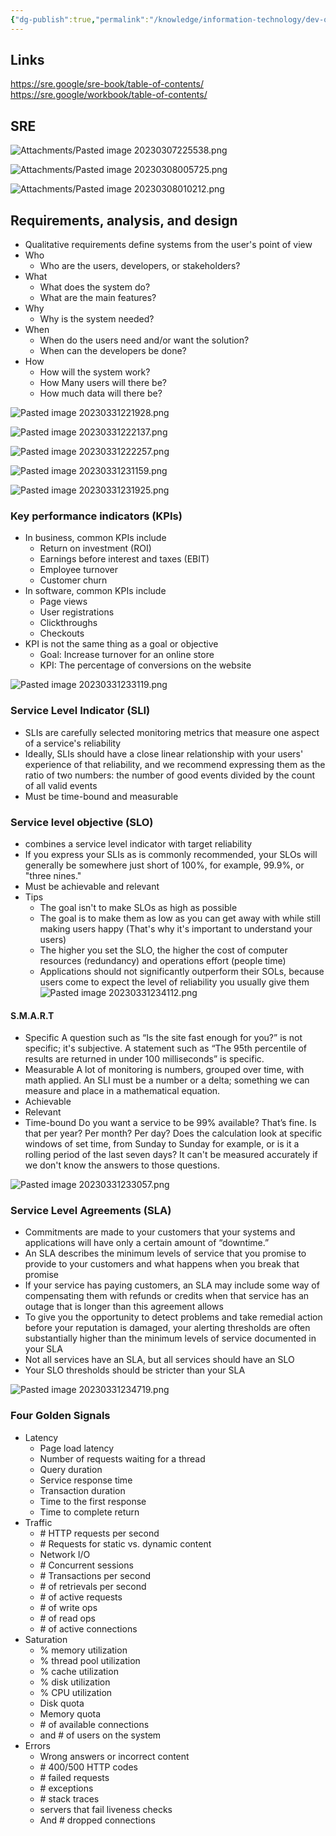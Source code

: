 ```yaml
---
{"dg-publish":true,"permalink":"/knowledge/information-technology/dev-ops/sre/","dgPassFrontmatter":true}
---
```


## Links
https://sre.google/sre-book/table-of-contents/
https://sre.google/workbook/table-of-contents/
## SRE
![Attachments/Pasted image 20230307225538.png](/img/user/Attachments/Pasted%20image%2020230307225538.png)

![Attachments/Pasted image 20230308005725.png](/img/user/Attachments/Pasted%20image%2020230308005725.png)

![Attachments/Pasted image 20230308010212.png](/img/user/Attachments/Pasted%20image%2020230308010212.png)
## Requirements, analysis, and design
- Qualitative requirements define systems from the user's point of view
- Who
	- Who are the users, developers, or stakeholders?
- What
	- What does the system do?
	- What are the main features?
- Why
	- Why is the system needed?
- When
	- When do the users need and/or want the solution?
	- When can the developers be done?
- How
	- How will the system work?
	- How Many users will there be?
	- How much data will there be?

![Pasted image 20230331221928.png](/img/user/Attachments/Pasted%20image%2020230331221928.png)

![Pasted image 20230331222137.png](/img/user/Attachments/Pasted%20image%2020230331222137.png)

![Pasted image 20230331222257.png](/img/user/Attachments/Pasted%20image%2020230331222257.png)

![Pasted image 20230331231159.png](/img/user/Attachments/Pasted%20image%2020230331231159.png)

![Pasted image 20230331231925.png](/img/user/Attachments/Pasted%20image%2020230331231925.png)

### Key performance indicators (KPIs)
- In business, common KPIs include
	- Return on investment (ROI)
	- Earnings before interest and taxes (EBIT)
	- Employee turnover
	- Customer churn
- In software, common KPIs include
	- Page views
	- User registrations
	- Clickthroughs
	- Checkouts
- KPI is not the same thing as a goal or objective
	- Goal: Increase turnover for an online store
	- KPI: The percentage of conversions on the website

![Pasted image 20230331233119.png](/img/user/Attachments/Pasted%20image%2020230331233119.png)
### Service Level Indicator (SLI)
- SLIs are carefully selected monitoring metrics that measure one aspect of a service's reliability
- Ideally, SLIs should have a close linear relationship with your users' experience of that reliability, and we recommend expressing them as the ratio of two numbers: the number of good events divided by the count of all valid events
- Must be time-bound and measurable
### Service level objective (SLO)
- combines a service level indicator with target reliability
- If you express your SLIs as is commonly recommended, your SLOs will generally be somewhere just short of 100%, for example, 99.9%, or "three nines."
- Must be achievable and relevant
- Tips
	- The goal isn't to make SLOs as high as possible
	- The goal is to make them as low as you can get away with while still making users happy (That's why it's important to understand your users)
	- The higher you set the SLO, the higher the cost of computer resources (redundancy) and operations effort (people time)
	- Applications should not significantly outperform their SOLs, because users come to expect the level of reliability you usually give them
![Pasted image 20230331234112.png](/img/user/Attachments/Pasted%20image%2020230331234112.png)
#### S.M.A.R.T
- Specific
	  A question such as “Is the site fast enough for you?” is not specific; it's subjective. A statement such as “The 95th percentile of results are returned in under 100 milliseconds” is specific.
- Measurable
	  A lot of monitoring is numbers, grouped over time, with math applied. An SLI must be a number or a delta; something we can measure and place in a mathematical equation.
- Achievable
- Relevant
- Time-bound
	  Do you want a service to be 99% available? That’s fine. Is that per year? Per month? Per day? Does the calculation look at specific windows of set time, from Sunday to Sunday for example, or is it a rolling period of the last seven days? It can't be measured accurately if we don't know the answers to those questions.

![Pasted image 20230331233057.png](/img/user/Attachments/Pasted%20image%2020230331233057.png)
### Service Level Agreements (SLA)
- Commitments are made to your customers that your systems and applications will have only a certain amount of “downtime.”
- An SLA describes the minimum levels of service that you promise to provide to your customers and what happens when you break that promise
- If your service has paying customers, an SLA may include some way of compensating them with refunds or credits when that service has an outage that is longer than this agreement allows
- To give you the opportunity to detect problems and take remedial action before your reputation is damaged, your alerting thresholds are often substantially higher than the minimum levels of service documented in your SLA
- Not all services have an SLA, but all services should have an SLO
- Your SLO thresholds should be stricter than your SLA

![Pasted image 20230331234719.png](/img/user/Attachments/Pasted%20image%2020230331234719.png)
### Four Golden Signals
- Latency
	- Page load latency
	- Number of requests waiting for a thread
	- Query duration
	- Service response time
	- Transaction duration
	- Time to the first response
	- Time to complete return
- Traffic
	- \# HTTP requests per second
	- \# Requests for static vs. dynamic content
	- Network I/O
	- \# Concurrent sessions
	- \# Transactions per second
	- \# of retrievals per second
	- \# of active requests
	- \# of write ops
	- \# of read ops
	- \# of active connections
- Saturation
	- % memory utilization
	- % thread pool utilization
	- % cache utilization
	- % disk utilization
	- % CPU utilization
	- Disk quota
	- Memory quota
	- \# of available connections
	- and \# of users on the system
- Errors
	- Wrong answers or incorrect content
	- \# 400/500 HTTP codes
	- \# failed requests
	- \# exceptions
	- \# stack traces
	- servers that fail liveness checks
	- And \# dropped connections

